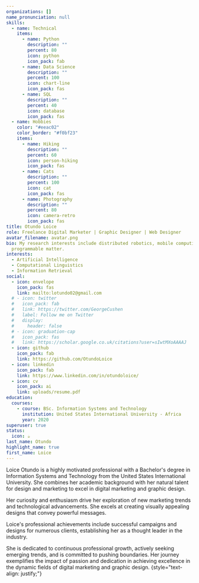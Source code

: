 ```yaml
---
organizations: []
name_pronunciation: null
skills:
  - name: Technical
    items:
      - name: Python
        description: ""
        percent: 80
        icon: python
        icon_pack: fab
      - name: Data Science
        description: ""
        percent: 100
        icon: chart-line
        icon_pack: fas
      - name: SQL
        description: ""
        percent: 40
        icon: database
        icon_pack: fas
  - name: Hobbies
    color: "#eeac02"
    color_border: "#f0bf23"
    items:
      - name: Hiking
        description: ""
        percent: 60
        icon: person-hiking
        icon_pack: fas
      - name: Cats
        description: ""
        percent: 100
        icon: cat
        icon_pack: fas
      - name: Photography
        description: ""
        percent: 80
        icon: camera-retro
        icon_pack: fas
title: Otundo Loice
role: Freelance Digital Marketer | Graphic Designer | Web Designer
avatar_filename: avatar.png
bio: My research interests include distributed robotics, mobile computing and
  programmable matter.
interests:
  - Artificial Intelligence
  - Computational Linguistics
  - Information Retrieval
social:
  - icon: envelope
    icon_pack: fas
    link: mailto:lotundo02@gmail.com
  # - icon: twitter
  #   icon_pack: fab
  #   link: https://twitter.com/GeorgeCushen
  #   label: Follow me on Twitter
  #   display:
  #     header: false
  # - icon: graduation-cap
  #   icon_pack: fas
  #   link: https://scholar.google.co.uk/citations?user=sIwtMXoAAAAJ
  - icon: github
    icon_pack: fab
    link: https://github.com/OtundoLoice
  - icon: linkedin
    icon_pack: fab
    link: https://www.linkedin.com/in/otundoloice/
  - icon: cv
    icon_pack: ai
    link: uploads/resume.pdf
education:
  courses:
    - course: BSc. Information Systems and Technology
      institution: United States International University - Africa
      year: 2020
superuser: true
status:
  icon: ☕️
last_name: Otundo
highlight_name: true
first_name: Loice
---
```


Loice Otundo is a highly motivated professional with a Bachelor's degree in Information Systems and Technology from the United States International University. She combines her academic background with her natural talent for design and marketing to excel in digital marketing and graphic design.

Her curiosity and enthusiasm drive her exploration of new marketing trends and technological advancements. She excels at creating visually appealing designs that convey powerful messages.

Loice's professional achievements include successful campaigns and designs for numerous clients, establishing her as a thought leader in the industry.

She is dedicated to continuous professional growth, actively seeking emerging trends, and is committed to pushing boundaries. Her journey exemplifies the impact of passion and dedication in achieving excellence in the dynamic fields of digital marketing and graphic design.
{style="text-align: justify;"}
